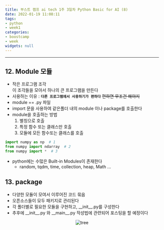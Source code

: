 ```yaml
---
title: 부스트 캠프 ai tech 1주 3일차 Python Basic for AI (8)
date: 2022-01-19 11:08:11
tags:
- python
- week1
categories:
- boostcamp
- week
widgets: null
---
```

***
## 12. Module 모듈
* 작은 프로그램 조각  
  이 조각들을 모아서 하나의 큰 프로그램을 만든다
* 사용하는 이유 : **`다른 프로그램에서 사용하기가 편하다`**
  ~~편하면 무조건 해야지~~
* module == .py 파일
* import 문을 사용하여 같은폴더 내의 module 이나 package를 호출한다
* module을 호출하는 방법
  1. 별칭으로 호출
  2. 특정 함수 또는 클래스만 호출
  3. 모듈에 모든 함수또는 클래스를 호출  

```python
import numpy as np  # 1
from numpy import ndarray  # 2
from numpy import *  # 3
```
* python에는 수많은 Built-in Modules이 존재한다
  * random, tqdm, time, collection, heap, Math ...

## 13. package
* 다양한 모듈이 모여서 이루어진 코드 묶음
* 오픈소스들이 모두 패키지로 관리된다  
* 각 폴더별로 필요한 모듈을 구현하고, \_\_init\_\_.py를 구성한다
* 추후에 \_\_init\_\_.py 와 \_\_main\_\_.py 작성법에 관련되어 포스팅을 할 예정이다


<center>

![tree](/img/package.PNG)

</center>

